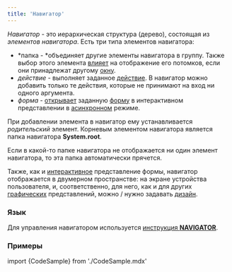 ```yaml
---
title: 'Навигатор'
---
```


*Навигатор* - это иерархическая структура (дерево), состоящая из *элементов навигатора*. Есть три типа элементов навигатора:

-   *папка - *объединяет другие элементы навигатора в группу. Также выбор этого элемента [влияет](Дизайн_навигатора.md#выбранная-папка) на отображение его потомков, если они принадлежат другому [окну](Дизайн_навигатора.md).
-   *действие* - выполняет заданное [действие](Действия.md). В навигатор можно добавить только те действия, которые не принимают на вход ни одного аргумента.
-   *форма* - [открывает](В_интерактивном_представлении_SHOW_DIALOG.md) заданную [форму](Формы.md) в интерактивном представлении в [асинхронном](В_интерактивном_представлении_SHOW_DIALOG.md#управление-потоком) режиме.

При добавлении элемента в навигатор ему устанавливается *родительский* элемент. Корневым элементом навигатора является папка навигатора **System.root**. 

Если в какой-то папке навигатора не отображается ни один элемент навигатора, то эта папка автоматически прячется.

Также, как и [интерактивное](Интерактивное_представление.md) представление формы, навигатор отображается в двумерном пространстве: на экране устройства пользователя, и, соответственно, для него, как и для других [графических](Представления_формы.md#графическое-представление) представлений, можно / нужно задавать [дизайн](Дизайн_навигатора.md).

### Язык

Для управления навигатором используется [инструкция **NAVIGATOR**](Инструкция_NAVIGATOR.md).

### Примеры

import {CodeSample} from './CodeSample.mdx'

<CodeSample url="https://ru-documentation.lsfusion.org/sample?file=InstructionSample&block=navigator"/>

